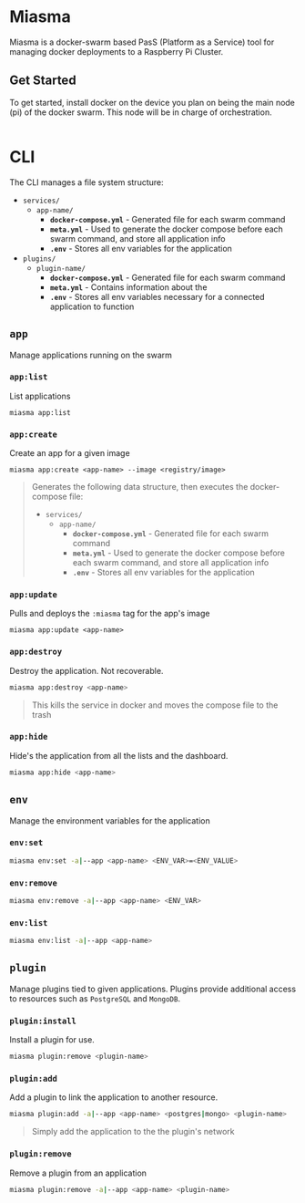 # Miasma

Miasma is a docker-swarm based PasS (Platform as a Service) tool for managing docker deployments to a Raspberry Pi Cluster.

## Get Started

To get started, install docker on the device you plan on being the main node (pi) of the docker swarm. This node will be in charge of orchestration.

```bash

```

# CLI

The CLI manages a file system structure:

- `services/`
  - `app-name/`
    - **`docker-compose.yml`** - Generated file for each swarm command
    - **`meta.yml`** - Used to generate the docker compose before each swarm command, and store all application info
    - **`.env`** - Stores all env variables for the application
- `plugins/`
  - `plugin-name/`
    - **`docker-compose.yml`** - Generated file for each swarm command
    - **`meta.yml`** - Contains information about the 
    - **`.env`** - Stores all env variables necessary for a connected application to function

## `app`

Manage applications running on the swarm

### `app:list`

List applications

```
miasma app:list
```

### `app:create`

Create an app for a given image

```
miasma app:create <app-name> --image <registry/image>
```

> Generates the following data structure, then executes the docker-compose file:
> 
> - `services/`
>   - `app-name/`
>     - **`docker-compose.yml`** - Generated file for each swarm command
>     - **`meta.yml`** - Used to generate the docker compose before each swarm command, and store all application info
>     - **`.env`** - Stores all env variables for the application
> 

### `app:update`

Pulls and deploys the `:miasma` tag for the app's image

```
miasma app:update <app-name>
```

### `app:destroy`

Destroy the application. Not recoverable.

```bash
miasma app:destroy <app-name>
```

> This kills the service in docker and moves the compose file to the trash

### `app:hide`

Hide's the application from all the lists and the dashboard.

```bash
miasma app:hide <app-name>
```

## `env`

Manage the environment variables for the application

### `env:set`

```bash
miasma env:set -a|--app <app-name> <ENV_VAR>=<ENV_VALUE>
```

### `env:remove`

```bash
miasma env:remove -a|--app <app-name> <ENV_VAR>
```

### `env:list`

```bash
miasma env:list -a|--app <app-name>
```

## `plugin`

Manage plugins tied to given applications. Plugins provide additional access to resources such as `PostgreSQL` and `MongoDB`.

### `plugin:install`

Install a plugin for use.

```bash
miasma plugin:remove <plugin-name>
```

### `plugin:add`

Add a plugin to link the application to another resource.

```bash
miasma plugin:add -a|--app <app-name> <postgres|mongo> <plugin-name>
```

> Simply add the application to the the plugin's network

### `plugin:remove`

Remove a plugin from an application

```bash
miasma plugin:remove -a|--app <app-name> <plugin-name>
```
